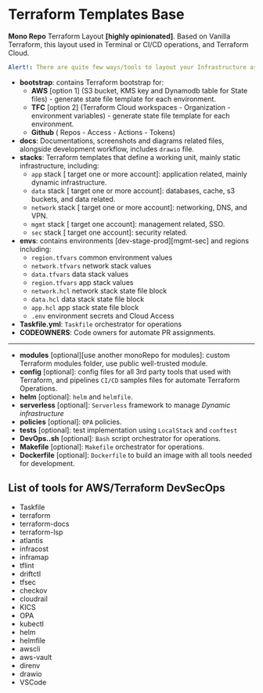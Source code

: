 # Terraform Templates Base

**Mono Repo** Terraform Layout **[highly opinionated]**. Based on Vanilla Terraform, this layout used in Terminal or CI/CD operations, and Terraform Cloud.

```yaml
Alert!: There are quite few ways/tools to layout your Infrastructure as code. this is for plain vanilla Terraform.
```

- **bootstrap**: contains Terraform bootstrap for:
  - **AWS** [option 1] (S3 bucket, KMS key and Dynamodb table for State files) - generate state file template for each environment.
  - **TFC** [option 2] (Terraform Cloud workspaces - Organization - environment variables) - generate state file template for each environment.
  - **Github** ( Repos - Access - Actions - Tokens)
- **docs**: Documentations, screenshots and diagrams related files, alongside development workflow, includes `drawio` file.
- **stacks**: Terraform templates that define a working unit, mainly static infrastructure, including:
  - `app` stack [ target one or more account]: application related, mainly dynamic infrastructure.
  - `data` stack [ target one or more account]: databases, cache, s3 buckets, and data related.
  - `network` stack [ target one or more account]: networking, DNS, and VPN.
  - `mgmt` stack [ target one account]: management related, SSO.
  - `sec` stack [ target one account]: security related.
- **envs**: contains environments [dev-stage-prod][mgmt-sec] and regions including:
  - `region.tfvars` common environment values
  - `network.tfvars` network stack values
  - `data.tfvars` data stack values
  - `region.tfvars` app stack values
  - `network.hcl` network stack state file block
  - `data.hcl` data stack state file block
  - `app.hcl` app stack state file block
  - `.env` environment secrets and Cloud Access
- **Taskfile.yml**: `Taskfile` orchestrator for operations
- **CODEOWNERS**: Code owners for automate PR assignments.

---

- **modules** [optional][use another monoRepo for modules]: custom Terraform modules folder, use public well-trusted module.
- **config** [optional]: config files for all 3rd party tools that used with Terraform, and pipelines `CI/CD` samples files for automate Terraform Operations.
- **helm** [optional]: `helm` and `helmfile`.
- **serverless** [optional]: `Serverless` framework to manage *Dynamic infrastructure*
- **policies** [optional]: `OPA` policies.
- **tests** [optional]: test implementation using `LocalStack` and `conftest`
- **DevOps..sh** [optional]: `Bash` script orchestrator for operations.
- **Makefile** [optional]: `Makefile` orchestrator for operations.
- **Dockerfile** [optional]: `Dockerfile` to build an image with all tools needed for development.

## List of tools for AWS/Terraform DevSecOps

- Taskfile
- terraform
- terraform-docs
- terraform-lsp
- atlantis
- infracost
- inframap
- tflint
- driftctl
- tfsec
- checkov
- cloudrail
- KICS
- OPA
- kubectl
- helm
- helmfile
- awscli
- aws-vault
- direnv
- drawio
- VSCode